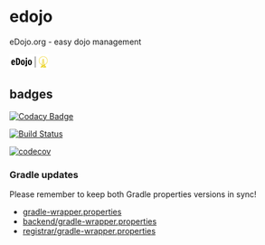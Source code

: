 # edojo
eDojo.org - easy dojo management

![Logo](./assets/edojoTransparentSmall.png)

## badges

[![Codacy Badge](https://app.codacy.com/project/badge/Grade/f5228b9485384f93aa4b968e56c708af)](https://www.codacy.com/gh/ottlinger/edojo/dashboard)

[![Build Status](https://travis-ci.org/ottlinger/edojo.svg?branch=master)](https://travis-ci.org/ottlinger/edojo)

[![codecov](https://codecov.io/gh/ottlinger/edojo/branch/master/graph/badge.svg)](https://codecov.io/gh/ottlinger/edojo)

### Gradle updates

Please remember to keep both Gradle properties versions in sync!
  * [gradle-wrapper.properties](./gradle/wrapper/gradle-wrapper.properties)
  * [backend/gradle-wrapper.properties](./backend/gradle/wrapper/gradle-wrapper.properties)
  * [registrar/gradle-wrapper.properties](./registrar/gradle/wrapper/gradle-wrapper.properties)
